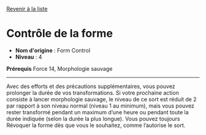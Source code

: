 [Revenir à la liste](..)

# Contrôle de la forme

 * **Nom d'origine** : Form Control
 * **Niveau** : 4


<p><strong>Prérequis</strong> Force 14, Morphologie sauvage</p>
<hr>
<p>Avec des efforts et des précautions supplémentaires, vous pouvez prolonger la durée de vos transformations. Si votre prochaine action consiste à lancer morphologie sauvage, le niveau de ce sort est réduit de 2 par rapport à son niveau normal (niveau 1 au minimum), mais vous pouvez rester transformé pendant un maximum d’une heure ou pendant toute la durée indiquée (selon la durée la plus longue). Vous pouvez toujours Révoquer la forme dès que vous le souhaitez, comme l’autorise le sort.</p>